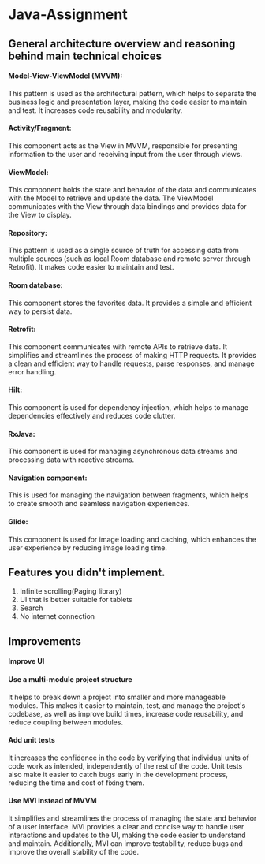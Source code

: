 # Java-Assignment

## General architecture overview and reasoning behind main technical choices

#### Model-View-ViewModel (MVVM):
This pattern is used as the architectural pattern, which helps to separate the business logic and presentation layer, making the code easier to maintain and test. 
It increases code reusability and modularity.

#### Activity/Fragment:
This component acts as the View in MVVM, responsible for presenting information to the user and receiving input from the user through views.

#### ViewModel:
This component holds the state and behavior of the data and communicates with the Model to retrieve and update the data. 
The ViewModel communicates with the View through data bindings and provides data for the View to display.

#### Repository:
This pattern is used as a single source of truth for accessing data from multiple sources (such as local Room database and remote server through Retrofit).
It makes code easier to maintain and test.

#### Room database:
This component stores the favorites data.
It provides a simple and efficient way to persist data.

#### Retrofit:
This component communicates with remote APIs to retrieve data.
It simplifies and streamlines the process of making HTTP requests.
It provides a clean and efficient way to handle requests, parse responses, and manage error handling.

#### Hilt:
This component is used for dependency injection, which helps to manage dependencies effectively and reduces code clutter.

#### RxJava:
This component is used for managing asynchronous data streams and processing data with reactive streams.

#### Navigation component:
This is used for managing the navigation between fragments, which helps to create smooth and seamless navigation experiences.

#### Glide:
This component is used for image loading and caching, which enhances the user experience by reducing image loading time.



## Features you didn't implement.
1. Infinite scrolling(Paging library)
2. UI that is better suitable for tablets
3. Search
4. No internet connection



## Improvements

#### Improve UI

#### Use a multi-module project structure
It helps to break down a project into smaller and more manageable modules. 
This makes it easier to maintain, test, and manage the project's codebase, as well as improve build times, increase code reusability, and reduce coupling between modules. 

#### Add unit tests
It increases the confidence in the code by verifying that individual units of code work as intended, independently of the rest of the code. 
Unit tests also make it easier to catch bugs early in the development process, reducing the time and cost of fixing them.

#### Use MVI instead of MVVM
It simplifies and streamlines the process of managing the state and behavior of a user interface. 
MVI provides a clear and concise way to handle user interactions and updates to the UI, making the code easier to understand and maintain. 
Additionally, MVI can improve testability, reduce bugs and improve the overall stability of the code.
